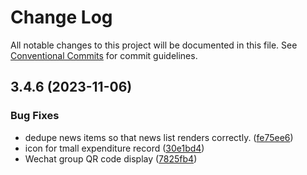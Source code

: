 # Change Log

All notable changes to this project will be documented in this file.
See [Conventional Commits](https://conventionalcommits.org) for commit guidelines.

## 3.4.6 (2023-11-06)


### Bug Fixes

* dedupe news items so that news list renders correctly. ([fe75ee6](https://github.com/thu-info-community/thu-info-app/commit/fe75ee615911b4af58bec02d1558567c685587ce))
* icon for tmall expenditure record ([30e1bd4](https://github.com/thu-info-community/thu-info-app/commit/30e1bd4ee4074afe2f04dfcb1f26e9c27e76a431))
* Wechat group QR code display ([7825fb4](https://github.com/thu-info-community/thu-info-app/commit/7825fb44f3da75bfb7958556f80387b9b28fa8f0))
